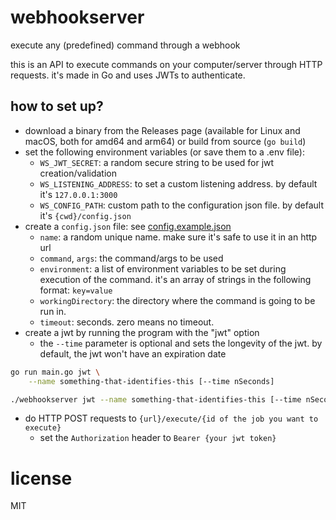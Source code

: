 # webhookserver

execute any (predefined) command through a webhook

this is an API to execute commands on your computer/server through HTTP requests. it's made in Go and uses JWTs to authenticate.

## how to set up?

- download a binary from the Releases page (available for Linux and macOS, both for amd64 and arm64) or build from source (`go build`)
- set the following environment variables (or save them to a .env file):
  - `WS_JWT_SECRET`: a random secure string to be used for jwt creation/validation
  - `WS_LISTENING_ADDRESS`: to set a custom listening address. by default it's `127.0.0.1:3000`
  - `WS_CONFIG_PATH`: custom path to the configuration json file. by default it's `{cwd}/config.json`
- create a `config.json` file: see [config.example.json](./config.example.json)
  - `name`: a random unique name. make sure it's safe to use it in an http url
  - `command`, `args`: the command/args to be used
  - `environment`: a list of environment variables to be set during execution of the command. it's an array of strings in the following format: `key=value`
  - `workingDirectory`: the directory where the command is going to be run in.
  - `timeout`: seconds. zero means no timeout.
- create a jwt by running the program with the "jwt" option
  - the `--time` parameter is optional and sets the longevity of the jwt. by default, the jwt won't have an expiration date

```sh
go run main.go jwt \
    --name something-that-identifies-this [--time nSeconds]
```

```sh
./webhookserver jwt --name something-that-identifies-this [--time nSeconds]
```

- do HTTP POST requests to `{url}/execute/{id of the job you want to execute}`
  - set the `Authorization` header to `Bearer {your jwt token}`

# license

MIT